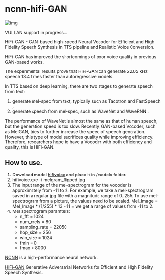 # ncnn-hifi-GAN

![img](https://github.com/magicse/ncnn-hifi-GAN/assets/13585785/d788069e-769d-4b8d-b13f-4783d7c446aa)

VULLAN support in progress...

HiFi-GAN - GAN-based high-speed Neural Vocoder for Efficient and High Fidelity Speech Synthesis in TTS pipeline and Realistic Voice Conversion.

HiFi-GAN has improved the shortcomings of poor voice quality in previous GAN-based works.

The experimental results prove that HiFi-GAN can generate 22.05 kHz speech 13.4 times faster than autoregressive models.

In TTS based on deep learning, there are two stages to generate speech from text: 

1. generate mel-spec from text, typically such as Tacotron and FastSpeech , 
2. generate speech from mel-spec, such as WaveNet and WaveRNN .

The performance of WaveNet is almost the same as that of human speech, but the generation speed is too slow. Recently, GAN-based Vocoder, such as MelGAN, tries to further increase the speed of speech generation. However, this type of model sacrifices quality while improving efficiency. Therefore, researchers hope to have a Vocoder with both efficiency and quality, this is HiFi-GAN.
## How to use.
1. Download model [hifivoice](https://github.com/magicse/ncnn-hifi-GAN/releases/download/models/models.zip) and place it in /models folder. 
2. hifivoice.exe -i melgram_flipped.jpg
3. The input range of the mel-spectrogram for the vocoder is approximately from -11 to 2. 
For example, we take a mel-spectrogram saved in a regular jpg file with a magnitude range of 0..255. 
To use mel-spectrogram from a picture, the values need to be scaled. Mel_Image = Mel_Image * (1/255) * 13 - 11 = we get a range of values from -11 to 2.
4. Mel spectrogram paramters:
   - n_fft = 1024
   - num_mels = 80
   - sampling_rate = 22050
   - hop_size = 256
   - win_size = 1024
   - fmin = 0
   - fmax = 8000   

[NCNN](https://github.com/Tencent/ncnn) is a high-performance neural network.

[HiFi-GAN](https://github.com/jik876/hifi-gan) Generative Adversarial Networks for Efficient and High Fidelity Speech Synthesis.



